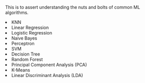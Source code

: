 This is to assert understanding the nuts and bolts of common ML algorithms.

<li>KNN
<li>Linear Regression
<li>Logistic Regression
<li>Naive Bayes
<li>Perceptron
<li>SVM
<li>Decision Tree
<li>Random Forest
<li>Principal Component Analysis (PCA)
<li>K-Means
<li>Linear Discriminant Analysis (LDA)
